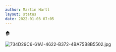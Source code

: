 ```yaml
---
author: Martin Hartl
layout: status
date: 2022-01-03 07:05
---
```

🏠
 

![734D29C6-61A1-4622-B372-4BA75B8B5502.jpg](https://raw.githubusercontent.com/hartlco/hartlco.github.io/master/assets/images/734D29C6-61A1-4622-B372-4BA75B8B5502.jpg)